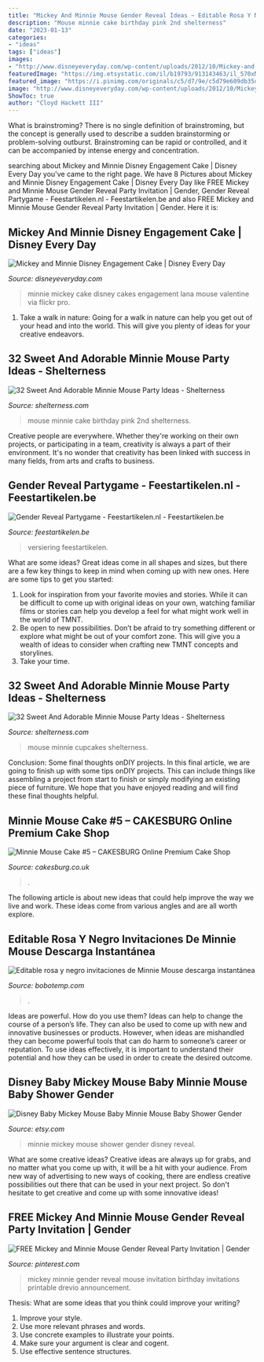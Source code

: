 ```yaml
---
title: "Mickey And Minnie Mouse Gender Reveal Ideas ~ Editable Rosa Y Negro Invitaciones De Minnie Mouse Descarga Instantánea"
description: "Mouse minnie cake birthday pink 2nd shelterness"
date: "2023-01-13"
categories:
- "ideas"
tags: ["ideas"]
images:
- "http://www.disneyeveryday.com/wp-content/uploads/2012/10/Mickey-and-Minnie-Disney-Valentine-Cake.jpg"
featuredImage: "https://img.etsystatic.com/il/b19793/913143463/il_570xN.913143463_6tuk.jpg?version=0"
featured_image: "https://i.pinimg.com/originals/c5/d7/9e/c5d79e609db35dcd8a1d08f470f10114.jpg"
image: "http://www.disneyeveryday.com/wp-content/uploads/2012/10/Mickey-and-Minnie-Disney-Valentine-Cake.jpg"
ShowToc: true
author: "Cloyd Hackett III"
---
```



What is brainstroming?
There is no single definition of brainstroming, but the concept is generally used to describe a sudden brainstorming or problem-solving outburst. Brainstroming can be rapid or controlled, and it can be accompanied by intense energy and concentration.

	

		
searching about Mickey and Minnie Disney Engagement Cake | Disney Every Day you've came to the right page. We have 8 Pictures about Mickey and Minnie Disney Engagement Cake | Disney Every Day like FREE Mickey and Minnie Mouse Gender Reveal Party Invitation | Gender, Gender Reveal Partygame - Feestartikelen.nl - Feestartikelen.be and also FREE Mickey and Minnie Mouse Gender Reveal Party Invitation | Gender. Here it is:
		
    
## Mickey And Minnie Disney Engagement Cake | Disney Every Day

<img loading=lazy src="http://www.disneyeveryday.com/wp-content/uploads/2012/10/Mickey-and-Minnie-Disney-Valentine-Cake.jpg" onerror="this.onerror=null;this.src='https://tse3.mm.bing.net/th?id=OIP.-SrJwqFR_RK_3mw9VjkKmwHaLE&amp;pid=15.1';" alt="Mickey and Minnie Disney Engagement Cake | Disney Every Day">

_Source: disneyeveryday.com_

>minnie mickey cake disney cakes engagement lana mouse valentine via flickr pro. 

	

1) Take a walk in nature: Going for a walk in nature can help you get out of your head and into the world. This will give you plenty of ideas for your creative endeavors.

    
## 32 Sweet And Adorable Minnie Mouse Party Ideas - Shelterness

<img loading=lazy src="https://i.shelterness.com/2016/10/30-pink-black-and-white-Minnie-Mouse-cake-for-the-2nd-birthday.jpg" onerror="this.onerror=null;this.src='https://tse3.mm.bing.net/th?id=OIP.acmQw6jKCBBY0rDoQfiVvwHaJ4&amp;pid=15.1';" alt="32 Sweet And Adorable Minnie Mouse Party Ideas - Shelterness">

_Source: shelterness.com_

>mouse minnie cake birthday pink 2nd shelterness. 

	

Creative people are everywhere. Whether they're working on their own projects, or participating in a team, creativity is always a part of their environment. It's no wonder that creativity has been linked with success in many fields, from arts and crafts to business.

    
## Gender Reveal Partygame - Feestartikelen.nl - Feestartikelen.be

<img loading=lazy src="https://cdn.webshopapp.com/shops/259294/files/257406635/gender-reveal-game.jpg" onerror="this.onerror=null;this.src='https://tse1.mm.bing.net/th?id=OIP.ImAiRXESEHFFPqJfaYnnPAHaHa&amp;pid=15.1';" alt="Gender Reveal Partygame - Feestartikelen.nl - Feestartikelen.be">

_Source: feestartikelen.be_

>versiering feestartikelen. 

	

What are some ideas?
Great ideas come in all shapes and sizes, but there are a few key things to keep in mind when coming up with new ones. Here are some tips to get you started: 
1. Look for inspiration from your favorite movies and stories. While it can be difficult to come up with original ideas on your own, watching familiar films or stories can help you develop a feel for what might work well in the world of TMNT. 
2. Be open to new possibilities. Don’t be afraid to try something different or explore what might be out of your comfort zone. This will give you a wealth of ideas to consider when crafting new TMNT concepts and storylines. 
3. Take your time.

    
## 32 Sweet And Adorable Minnie Mouse Party Ideas - Shelterness

<img loading=lazy src="https://i.shelterness.com/2016/10/28-Minnie-Mouse-cupcakes.jpg" onerror="this.onerror=null;this.src='https://tse1.mm.bing.net/th?id=OIP.OLMBMMxPQuUPPwyOjQB9bQHaJ4&amp;pid=15.1';" alt="32 Sweet And Adorable Minnie Mouse Party Ideas - Shelterness">

_Source: shelterness.com_

>mouse minnie cupcakes shelterness. 

	

Conclusion: Some final thoughts onDIY projects.
In this final article, we are going to finish up with some tips onDIY projects. This can include things like assembling a project from start to finish or simply modifying an existing piece of furniture. We hope that you have enjoyed reading and will find these final thoughts helpful.

    
## Minnie Mouse Cake #5 – CAKESBURG Online Premium Cake Shop

<img loading=lazy src="https://cdn.shopify.com/s/files/1/2618/3930/products/Minnie_Mouse_Cake_41_1200x1200.jpg?v=1577634005" onerror="this.onerror=null;this.src='https://tse3.mm.bing.net/th?id=OIP.kzK7Bs2CXrV18SBd6VXCKgHaHa&amp;pid=15.1';" alt="Minnie Mouse Cake #5 – CAKESBURG Online Premium Cake Shop">

_Source: cakesburg.co.uk_

>. 

	

The following article is about new ideas that could help improve the way we live and work. These ideas come from various angles and are all worth explore.

    
## Editable Rosa Y Negro Invitaciones De Minnie Mouse Descarga Instantánea

<img loading=lazy src="https://cdn.tangledigitalprints.com/listings/thumb/5d4d6d3c38dd915a8b4e8145/u7JSHNb5pJ/7iEGBfSICH___WKHID_v1_compressed.jpg" onerror="this.onerror=null;this.src='https://tse4.mm.bing.net/th?id=OIP.hbEfLPHzVvQNKx1aB3t1WQHaHa&amp;pid=15.1';" alt="Editable rosa y negro invitaciones de Minnie Mouse descarga instantánea">

_Source: bobotemp.com_

>. 

	

Ideas are powerful. How do you use them?
Ideas can help to change the course of a person’s life. They can also be used to come up with new and innovative businesses or products. However, when ideas are mishandled they can become powerful tools that can do harm to someone’s career or reputation. To use ideas effectively, it is important to understand their potential and how they can be used in order to create the desired outcome.

    
## Disney Baby Mickey Mouse Baby Minnie Mouse Baby Shower Gender

<img loading=lazy src="https://img.etsystatic.com/il/b19793/913143463/il_570xN.913143463_6tuk.jpg?version=0" onerror="this.onerror=null;this.src='https://tse2.mm.bing.net/th?id=OIP.qmQ3U78avyx8jDJ8ABW2ggHaNK&amp;pid=15.1';" alt="Disney Baby Mickey Mouse Baby Minnie Mouse Baby Shower Gender">

_Source: etsy.com_

>minnie mickey mouse shower gender disney reveal. 

	

What are some creative ideas?
Creative ideas are always up for grabs, and no matter what you come up with, it will be a hit with your audience. From new way of advertising to new ways of cooking, there are endless creative possibilities out there that can be used in your next project. So don't hesitate to get creative and come up with some innovative ideas!

    
## FREE Mickey And Minnie Mouse Gender Reveal Party Invitation | Gender

<img loading=lazy src="https://i.pinimg.com/originals/c5/d7/9e/c5d79e609db35dcd8a1d08f470f10114.jpg" onerror="this.onerror=null;this.src='https://tse1.mm.bing.net/th?id=OIP.gDW8KbuQGfqDuHqk8UO8aAHaKX&amp;pid=15.1';" alt="FREE Mickey and Minnie Mouse Gender Reveal Party Invitation | Gender">

_Source: pinterest.com_

>mickey minnie gender reveal mouse invitation birthday invitations printable drevio announcement. 

	

Thesis: What are some ideas that you think could improve your writing?
1. Improve your style.
2. Use more relevant phrases and words.
3. Use concrete examples to illustrate your points.
4. Make sure your argument is clear and cogent.
5. Use effective sentence structures.

